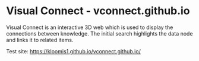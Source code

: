 # Visual Connect - vconnect.github.io

Visual Connect is an interactive 3D web which is used to display the connections
between knowledge. The initial search highlights the data node and links it to 
related items. 

Test site: https://kloomis1.github.io/vconnect.github.io/


